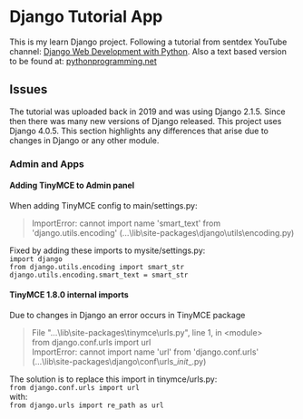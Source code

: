 # Django Tutorial App
This is my learn Django project.
Following a tutorial from sentdex YouTube channel:
[Django Web Development with Python](https://www.youtube.com/playlist?list=PLQVvvaa0QuDe9nqlirjacLkBYdgc2inh3).
Also a text based version to be found at:
[pythonprogramming.net](https://pythonprogramming.net/django-web-development-python-tutorial/)


## Issues
The tutorial was uploaded back in 2019 and was using Django 2.1.5.
Since then there was many new versions of Django released.
This project uses Django 4.0.5.
This section highlights any differences that arise due to changes in Django or any other module.

### Admin and Apps
#### Adding TinyMCE to Admin panel
When adding TinyMCE config to main/settings.py:
> ImportError: cannot import name 'smart_text' from 'django.utils.encoding' (...\lib\site-packages\django\utils\encoding.py)

Fixed by adding these imports to mysite/settings.py:\
`import django`\
`from django.utils.encoding import smart_str`\
`django.utils.encoding.smart_text = smart_str`

#### TinyMCE 1.8.0 internal imports
Due to changes in Django an error occurs in TinyMCE package
>File "...\lib\site-packages\tinymce\urls.py", line 1, in &lt;module&gt;<br>
>from django.conf.urls import url<br>
>ImportError: cannot import name 'url' from 'django.conf.urls' (...\lib\site-packages\django\conf\urls\__init__.py)

The solution is to replace this import in tinymce/urls.py:\
`from django.conf.urls import url`\
with:\
`from django.urls import re_path as url`